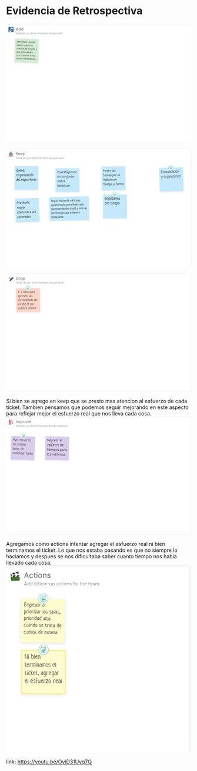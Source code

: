 # Evidencia de Retrospectiva


![Add](add.png)

![Keep](keep.png)


![Drop](drop.png)

Si bien se agrego en keep que se presto mas atencion al esfuerzo de cada ticket. Tambien pensamos que podemos seguir mejorando en este aspecto para reflejar mejor el esfuerzo real que nos lleva cada cosa.
![Improve](improve.png)

Agregamos como actions intentar agregar el esfuerzo real ni bien terminamos el ticket. Lo que nos estaba pasando es que no siempre lo haciamos y despues se nos dificultaba saber cuanto tiempo nos habia llevado cada cosa.
![Actions](actions.png)


link: https://youtu.be/OyiD31Uyq7Q